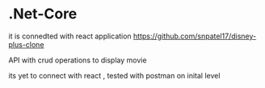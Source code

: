# .Net-Core
 
it is connedted with react application 
https://github.com/snpatel17/disney-plus-clone


API with crud operations to display movie

its yet to connect with react , tested with postman on inital level

